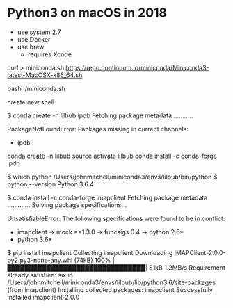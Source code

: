 # Python3 on macOS in 2018

- use system 2.7
- use Docker
- use brew
    + requires Xcode


curl > miniconda.sh https://repo.continuum.io/miniconda/Miniconda3-latest-MacOSX-x86_64.sh

bash ./miniconda.sh

create new shell

$ conda create -n lilbub ipdb
Fetching package metadata ...........

PackageNotFoundError: Packages missing in current channels:

  - ipdb

conda create -n lilbub
source activate lilbub
conda install -c conda-forge ipdb

$ which python
/Users/johnmitchell/miniconda3/envs/lilbub/bin/python
$ python --version
Python 3.6.4

$ conda install -c conda-forge imapclient
Fetching package metadata .............
Solving package specifications: .

UnsatisfiableError: The following specifications were found to be in conflict:
  - imapclient -> mock ==1.3.0 -> funcsigs 0.4 -> python 2.6*
  - python 3.6*

$ pip install imapclient
Collecting imapclient
  Downloading IMAPClient-2.0.0-py2.py3-none-any.whl (74kB)
    100% |████████████████████████████████| 81kB 1.2MB/s
Requirement already satisfied: six in /Users/johnmitchell/miniconda3/envs/lilbub/lib/python3.6/site-packages (from imapclient)
Installing collected packages: imapclient
Successfully installed imapclient-2.0.0

